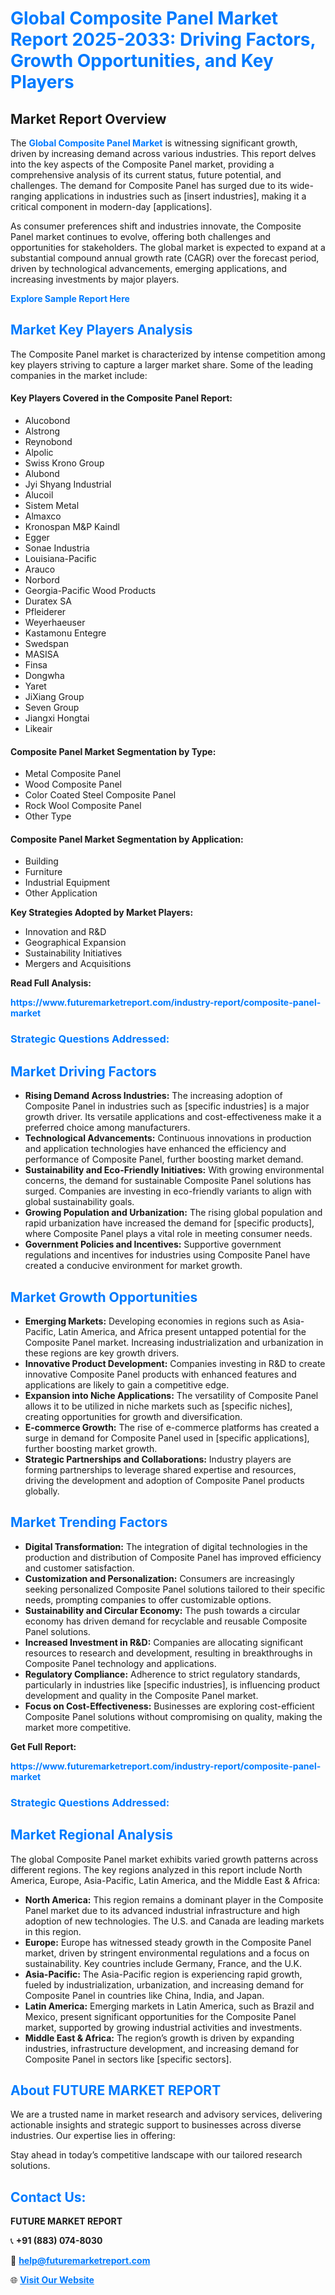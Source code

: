 <h1 style="color: #007BFF;">Global Composite Panel Market Report 2025-2033: Driving Factors, Growth Opportunities, and Key Players</h1>

<section id="overview">
<h2>Market Report Overview</h2>
<p>The <a href="https://www.futuremarketreport.com/industry-report/composite-panel-market" style="color: #007BFF; text-decoration: none;"><strong>Global Composite Panel Market</strong></a> is witnessing significant growth, driven by increasing demand across various industries. This report delves into the key aspects of the Composite Panel market, providing a comprehensive analysis of its current status, future potential, and challenges. The demand for Composite Panel has surged due to its wide-ranging applications in industries such as [insert industries], making it a critical component in modern-day [applications].</p>
<p>As consumer preferences shift and industries innovate, the Composite Panel market continues to evolve, offering both challenges and opportunities for stakeholders. The global market is expected to expand at a substantial compound annual growth rate (CAGR) over the forecast period, driven by technological advancements, emerging applications, and increasing investments by major players.</p>
</section>

<section id="overview">
<p><a href="https://www.futuremarketreport.com/request-sample/reportId=87618" style="color: #007BFF; text-decoration: none;"><strong>Explore Sample Report Here</strong></a></p>
</section>

<section id="key-players">
<h2 style="color: #007BFF;">Market Key Players Analysis</h2>
<p>The Composite Panel market is characterized by intense competition among key players striving to capture a larger market share. Some of the leading companies in the market include:</p>
<h4>Key Players Covered in the Composite Panel Report:</h4>
<ul><li>Alucobond</li><li>Alstrong</li><li>Reynobond</li><li>Alpolic</li><li>Swiss Krono Group</li><li>Alubond</li><li>Jyi Shyang Industrial</li><li>Alucoil</li><li>Sistem Metal</li><li>Almaxco</li><li>Kronospan M&amp;P Kaindl</li><li>Egger</li><li>Sonae Industria</li><li>Louisiana-Pacific</li><li>Arauco</li><li>Norbord</li><li>Georgia-Pacific Wood Products</li><li>Duratex SA</li><li>Pfleiderer</li><li>Weyerhaeuser</li><li>Kastamonu Entegre</li><li>Swedspan</li><li>MASISA</li><li>Finsa</li><li>Dongwha</li><li>Yaret</li><li>JiXiang Group</li><li>Seven Group</li><li>Jiangxi Hongtai</li><li>Likeair</li></ul>
<h4>Composite Panel Market Segmentation by Type:</h4>
<ul><li>Metal Composite Panel</li><li>Wood Composite Panel</li><li>Color Coated Steel Composite Panel</li><li>Rock Wool Composite Panel</li><li>Other Type</li></ul>

<h4>Composite Panel Market Segmentation by Application:</h4>
<ul><li>Building</li><li>Furniture</li><li>Industrial Equipment</li><li>Other Application</li></ul>
<p><strong>Key Strategies Adopted by Market Players:</strong></p>
<ul>
<li>Innovation and R&D</li>
<li>Geographical Expansion</li>
<li>Sustainability Initiatives</li>
<li>Mergers and Acquisitions</li>
</ul>
</section>

<section>
<p><strong>Read Full Analysis: </strong></p><a href="https://www.futuremarketreport.com/industry-report/composite-panel-market" style="color: #007BFF; text-decoration: none;"><strong>https://www.futuremarketreport.com/industry-report/composite-panel-market</strong></a>
<h3 style="color: #007BFF;">Strategic Questions Addressed:</h3>
</section>

<section id="driving-factors">
<h2 style="color: #007BFF;">Market Driving Factors</h2>
<ul>
<li><strong>Rising Demand Across Industries:</strong> The increasing adoption of Composite Panel in industries such as [specific industries] is a major growth driver. Its versatile applications and cost-effectiveness make it a preferred choice among manufacturers.</li>
<li><strong>Technological Advancements:</strong> Continuous innovations in production and application technologies have enhanced the efficiency and performance of Composite Panel, further boosting market demand.</li>
<li><strong>Sustainability and Eco-Friendly Initiatives:</strong> With growing environmental concerns, the demand for sustainable Composite Panel solutions has surged. Companies are investing in eco-friendly variants to align with global sustainability goals.</li>
<li><strong>Growing Population and Urbanization:</strong> The rising global population and rapid urbanization have increased the demand for [specific products], where Composite Panel plays a vital role in meeting consumer needs.</li>
<li><strong>Government Policies and Incentives:</strong> Supportive government regulations and incentives for industries using Composite Panel have created a conducive environment for market growth.</li>
</ul>
</section>

<section id="growth-opportunities">
<h2 style="color: #007BFF;">Market Growth Opportunities</h2>
<ul>
<li><strong>Emerging Markets:</strong> Developing economies in regions such as Asia-Pacific, Latin America, and Africa present untapped potential for the Composite Panel market. Increasing industrialization and urbanization in these regions are key growth drivers.</li>
<li><strong>Innovative Product Development:</strong> Companies investing in R&D to create innovative Composite Panel products with enhanced features and applications are likely to gain a competitive edge.</li>
<li><strong>Expansion into Niche Applications:</strong> The versatility of Composite Panel allows it to be utilized in niche markets such as [specific niches], creating opportunities for growth and diversification.</li>
<li><strong>E-commerce Growth:</strong> The rise of e-commerce platforms has created a surge in demand for Composite Panel used in [specific applications], further boosting market growth.</li>
<li><strong>Strategic Partnerships and Collaborations:</strong> Industry players are forming partnerships to leverage shared expertise and resources, driving the development and adoption of Composite Panel products globally.</li>
</ul>
</section>

<section id="trending-factors">
<h2 style="color: #007BFF;">Market Trending Factors</h2>
<ul>
<li><strong>Digital Transformation:</strong> The integration of digital technologies in the production and distribution of Composite Panel has improved efficiency and customer satisfaction.</li>
<li><strong>Customization and Personalization:</strong> Consumers are increasingly seeking personalized Composite Panel solutions tailored to their specific needs, prompting companies to offer customizable options.</li>
<li><strong>Sustainability and Circular Economy:</strong> The push towards a circular economy has driven demand for recyclable and reusable Composite Panel solutions.</li>
<li><strong>Increased Investment in R&D:</strong> Companies are allocating significant resources to research and development, resulting in breakthroughs in Composite Panel technology and applications.</li>
<li><strong>Regulatory Compliance:</strong> Adherence to strict regulatory standards, particularly in industries like [specific industries], is influencing product development and quality in the Composite Panel market.</li>
<li><strong>Focus on Cost-Effectiveness:</strong> Businesses are exploring cost-efficient Composite Panel solutions without compromising on quality, making the market more competitive.</li>
</ul>
</section>

<section>
<p><strong>Get Full Report: </strong></p><a href="https://www.futuremarketreport.com/industry-report/composite-panel-market" style="color: #007BFF; text-decoration: none;"><strong>https://www.futuremarketreport.com/industry-report/composite-panel-market</strong></a>
<h3 style="color: #007BFF;">Strategic Questions Addressed:</h3>
</section>


<section id="regional-analysis">
<h2 style="color: #007BFF;">Market Regional Analysis</h2>
<p>The global Composite Panel market exhibits varied growth patterns across different regions. The key regions analyzed in this report include North America, Europe, Asia-Pacific, Latin America, and the Middle East & Africa:</p>
<ul>
<li><strong>North America:</strong> This region remains a dominant player in the Composite Panel market due to its advanced industrial infrastructure and high adoption of new technologies. The U.S. and Canada are leading markets in this region.</li>
<li><strong>Europe:</strong> Europe has witnessed steady growth in the Composite Panel market, driven by stringent environmental regulations and a focus on sustainability. Key countries include Germany, France, and the U.K.</li>
<li><strong>Asia-Pacific:</strong> The Asia-Pacific region is experiencing rapid growth, fueled by industrialization, urbanization, and increasing demand for Composite Panel in countries like China, India, and Japan.</li>
<li><strong>Latin America:</strong> Emerging markets in Latin America, such as Brazil and Mexico, present significant opportunities for the Composite Panel market, supported by growing industrial activities and investments.</li>
<li><strong>Middle East & Africa:</strong> The region’s growth is driven by expanding industries, infrastructure development, and increasing demand for Composite Panel in sectors like [specific sectors].</li>
</ul>
</section>

<footer>
<h2 style="color: #007BFF;">About FUTURE MARKET REPORT</h2>
<p>We are a trusted name in market research and advisory services, delivering actionable insights and strategic support to businesses across diverse industries. Our expertise lies in offering:</p>

<p>Stay ahead in today’s competitive landscape with our tailored research solutions.</p>

<h2 style="color: #007BFF;">Contact Us:</h2>
<p><strong>FUTURE MARKET REPORT</strong></p>
<p>📞 <strong>+91 (883) 074-8030</strong></p>
<p>📧 <strong><a href="mailto:help@futuremarketreport.com" style="color: #007BFF;">help@futuremarketreport.com</a></strong></p>
<p>🌐 <strong><a href="https://www.futuremarketreport.com/" style="color: #007BFF;">Visit Our Website</a></strong></p>
</footer>
